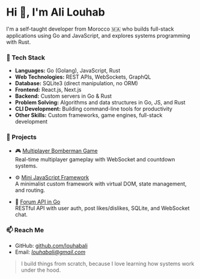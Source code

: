 # Hi 👋, I'm Ali Louhab

I'm a self-taught developer from Morocco 🇲🇦 who builds full-stack applications using Go and JavaScript, and explores systems programming with Rust.

### 🧰 Tech Stack

- **Languages:** Go (Golang), JavaScript, Rust  
- **Web Technologies:** REST APIs, WebSockets, GraphQL  
- **Database:** SQLite3 (direct manipulation, no ORM)  
- **Frontend:** React.js, Next.js  
- **Backend:** Custom servers in Go & Rust  
- **Problem Solving:** Algorithms and data structures in Go, JS, and Rust  
- **CLI Development:** Building command-line tools for productivity  
- **Other Skills:** Custom frameworks, game engines, full-stack development

### 🚀 Projects
- 🎮 [Multiplayer Bomberman Game](https://github.com/louhabali/bomberman)  
  Real-time multiplayer gameplay with WebSocket and countdown systems.

- ⚙️ [Mini JavaScript Framework](https://github.com/louhabali/js-mini-framework)  
  A minimalist custom framework with virtual DOM, state management, and routing.

- 🔗 [Forum API in Go](https://github.com/louhabali/realtime-forum)  
  RESTful API with user auth, post likes/dislikes, SQLite, and WebSocket chat.

### 📫 Reach Me

- GitHub: [github.com/louhabali](https://github.com/louhabali)
- Email: *louhabali@gmail.com*

> I build things from scratch, because I love learning how systems work under the hood.

